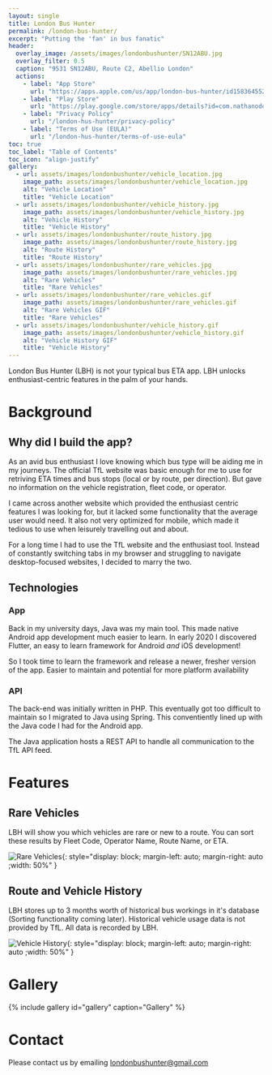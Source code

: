 ```yaml
---
layout: single
title: London Bus Hunter
permalink: /london-bus-hunter/
excerpt: "Putting the 'fan' in bus fanatic"
header:
  overlay_image: /assets/images/londonbushunter/SN12ABU.jpg
  overlay_filter: 0.5
  caption: "9531 SN12ABU, Route C2, Abellio London"
  actions:    
    - label: "App Store"
      url: "https://apps.apple.com/us/app/london-bus-hunter/id1583645521"
    - label: "Play Store"
      url: "https://play.google.com/store/apps/details?id=com.nathanodong.london_bus_hunter"
    - label: "Privacy Policy"
      url: "/london-hus-hunter/privacy-policy"
    - label: "Terms of Use (EULA)"
      url: "/london-hus-hunter/terms-of-use-eula"
toc: true
toc_label: "Table of Contents"
toc_icon: "align-justify"
gallery:
  - url: assets/images/londonbushunter/vehicle_location.jpg
    image_path: assets/images/londonbushunter/vehicle_location.jpg
    alt: "Vehicle Location"
    title: "Vehicle Location"
  - url: assets/images/londonbushunter/vehicle_history.jpg
    image_path: assets/images/londonbushunter/vehicle_history.jpg
    alt: "Vehicle History"
    title: "Vehicle History"
  - url: assets/images/londonbushunter/route_history.jpg
    image_path: assets/images/londonbushunter/route_history.jpg
    alt: "Route History"
    title: "Route History"
  - url: assets/images/londonbushunter/rare_vehicles.jpg
    image_path: assets/images/londonbushunter/rare_vehicles.jpg
    alt: "Rare Vehicles"
    title: "Rare Vehicles"
  - url: assets/images/londonbushunter/rare_vehicles.gif
    image_path: assets/images/londonbushunter/rare_vehicles.gif
    alt: "Rare Vehicles GIF"
    title: "Rare Vehicles"
  - url: assets/images/londonbushunter/vehicle_history.gif
    image_path: assets/images/londonbushunter/vehicle_history.gif
    alt: "Vehicle History GIF"
    title: "Vehicle History"
---
```

London Bus Hunter (LBH) is not your typical bus ETA app. LBH unlocks
enthusiast-centric features in the palm of your hands.

# Background

## Why did I build the app?
As an avid bus enthusiast I love knowing which bus type will be
aiding me in my journeys. The official TfL website was basic
enough for me to use for retriving ETA times and bus stops (local
or by route, per direction). But gave no information on the vehicle
registration, fleet code, or operator.

I came across another website which provided the enthusiast centric
features I was looking for, but it lacked some functionality that the
average user would need. It also not very optimized for mobile,
which made it tedious to use when leisurely travelling out and about.

For a long time I had to use the TfL website and the enthusiast tool.
Instead of constantly switching tabs in my browser and struggling
to navigate desktop-focused websites, I decided to marry the two.

## Technologies

### App
Back in my university days, Java was my main tool. This made native
Android app development much easier to learn. In early 2020 I discovered
Flutter, an easy to learn framework for Android *and* iOS development!

So I took time to learn the framework and release a newer, fresher
version of the app. Easier to maintain and potential for more platform
availability

### API
The back-end was initially written in PHP. This eventually got too
difficult to maintain so I migrated to Java using Spring. This
conventiently lined up with the Java code I had for the Android app.

The Java application hosts a REST API to handle all communication
to the TfL API feed.

# Features
## Rare Vehicles
LBH will show you which vehicles are rare or new to a route. You can sort
these results by Fleet Code, Operator Name, Route Name, or ETA.

![Rare Vehicles](assets/images/londonbushunter/rare_vehicles.gif){: style="display: block; margin-left: auto; margin-right: auto ;width: 50%" }

## Route and Vehicle History
LBH stores up to 3 months worth of historical bus workings in it's database 
(Sorting functionality coming later). Historical vehicle usage data is not
provided by TfL. All data is recorded by LBH.

![Vehicle History](assets/images/londonbushunter/vehicle_history.gif){: style="display: block; margin-left: auto; margin-right: auto ;width: 50%" }

# Gallery
{% include gallery id="gallery" caption="Gallery" %}

# Contact
Please contact us by emailing [londonbushunter@gmail.com](mailto:londonbushunter@gmail.com)
